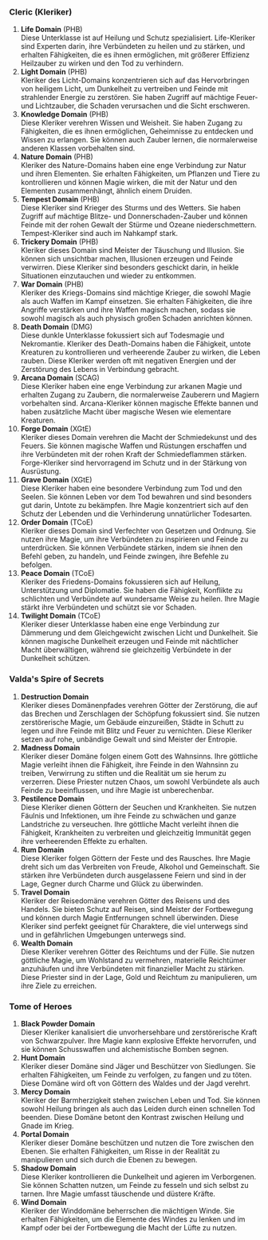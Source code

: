 
### **Cleric (Kleriker)**

1. **Life Domain** (PHB)<br/>
   Diese Unterklasse ist auf Heilung und Schutz spezialisiert. Life-Kleriker sind Experten darin, ihre Verbündeten zu heilen und zu stärken, und erhalten Fähigkeiten, die es ihnen ermöglichen, mit größerer Effizienz Heilzauber zu wirken und den Tod zu verhindern.
    <br/>
2. **Light Domain** (PHB)<br/>
   Kleriker des Licht-Domains konzentrieren sich auf das Hervorbringen von heiligem Licht, um Dunkelheit zu vertreiben und Feinde mit strahlender Energie zu zerstören. Sie haben Zugriff auf mächtige Feuer- und Lichtzauber, die Schaden verursachen und die Sicht erschweren.
    <br/>
3. **Knowledge Domain** (PHB)<br/>
   Diese Kleriker verehren Wissen und Weisheit. Sie haben Zugang zu Fähigkeiten, die es ihnen ermöglichen, Geheimnisse zu entdecken und Wissen zu erlangen. Sie können auch Zauber lernen, die normalerweise anderen Klassen vorbehalten sind.
    <br/>
4. **Nature Domain** (PHB)<br/>
   Kleriker des Nature-Domains haben eine enge Verbindung zur Natur und ihren Elementen. Sie erhalten Fähigkeiten, um Pflanzen und Tiere zu kontrollieren und können Magie wirken, die mit der Natur und den Elementen zusammenhängt, ähnlich einem Druiden.
    <br/>
5. **Tempest Domain** (PHB)<br/>
   Diese Kleriker sind Krieger des Sturms und des Wetters. Sie haben Zugriff auf mächtige Blitze- und Donnerschaden-Zauber und können Feinde mit der rohen Gewalt der Stürme und Ozeane niederschmettern. Tempest-Kleriker sind auch im Nahkampf stark.
    <br/>
6. **Trickery Domain** (PHB)<br/>
   Kleriker dieses Domain sind Meister der Täuschung und Illusion. Sie können sich unsichtbar machen, Illusionen erzeugen und Feinde verwirren. Diese Kleriker sind besonders geschickt darin, in heikle Situationen einzutauchen und wieder zu entkommen.
    <br/>
7. **War Domain** (PHB)<br/>
   Kleriker des Kriegs-Domains sind mächtige Krieger, die sowohl Magie als auch Waffen im Kampf einsetzen. Sie erhalten Fähigkeiten, die ihre Angriffe verstärken und ihre Waffen magisch machen, sodass sie sowohl magisch als auch physisch großen Schaden anrichten können.
    <br/>
8. **Death Domain** (DMG)<br/>
   Diese dunkle Unterklasse fokussiert sich auf Todesmagie und Nekromantie. Kleriker des Death-Domains haben die Fähigkeit, untote Kreaturen zu kontrollieren und verheerende Zauber zu wirken, die Leben rauben. Diese Kleriker werden oft mit negativen Energien und der Zerstörung des Lebens in Verbindung gebracht.
    <br/>
9. **Arcana Domain** (SCAG)<br/>
   Diese Kleriker haben eine enge Verbindung zur arkanen Magie und erhalten Zugang zu Zaubern, die normalerweise Zauberern und Magiern vorbehalten sind. Arcana-Kleriker können magische Effekte bannen und haben zusätzliche Macht über magische Wesen wie elementare Kreaturen.
    <br/>
10. **Forge Domain** (XGtE)<br/>
    Kleriker dieses Domain verehren die Macht der Schmiedekunst und des Feuers. Sie können magische Waffen und Rüstungen erschaffen und ihre Verbündeten mit der rohen Kraft der Schmiedeflammen stärken. Forge-Kleriker sind hervorragend im Schutz und in der Stärkung von Ausrüstung.
    <br/>
11. **Grave Domain** (XGtE)<br/>
    Diese Kleriker haben eine besondere Verbindung zum Tod und den Seelen. Sie können Leben vor dem Tod bewahren und sind besonders gut darin, Untote zu bekämpfen. Ihre Magie konzentriert sich auf den Schutz der Lebenden und die Verhinderung unnatürlicher Todesarten.
    <br/>
12. **Order Domain** (TCoE)<br/>
    Kleriker dieses Domain sind Verfechter von Gesetzen und Ordnung. Sie nutzen ihre Magie, um ihre Verbündeten zu inspirieren und Feinde zu unterdrücken. Sie können Verbündete stärken, indem sie ihnen den Befehl geben, zu handeln, und Feinde zwingen, ihre Befehle zu befolgen.
    <br/>
13. **Peace Domain** (TCoE)<br/>
    Kleriker des Friedens-Domains fokussieren sich auf Heilung, Unterstützung und Diplomatie. Sie haben die Fähigkeit, Konflikte zu schlichten und Verbündete auf wundersame Weise zu heilen. Ihre Magie stärkt ihre Verbündeten und schützt sie vor Schaden.
    <br/>
14. **Twilight Domain** (TCoE)<br/>
    Kleriker dieser Unterklasse haben eine enge Verbindung zur Dämmerung und dem Gleichgewicht zwischen Licht und Dunkelheit. Sie können magische Dunkelheit erzeugen und Feinde mit nächtlicher Macht überwältigen, während sie gleichzeitig Verbündete in der Dunkelheit schützen.
    <br/>


### **Valda's Spire of Secrets**

1. **Destruction Domain**  <br/>
    Kleriker dieses Domänenpfades verehren Götter der Zerstörung, die auf das Brechen und Zerschlagen der Schöpfung fokussiert sind. Sie nutzen zerstörerische Magie, um Gebäude einzureißen, Städte in Schutt zu legen und ihre Feinde mit Blitz und Feuer zu vernichten. Diese Kleriker setzen auf rohe, unbändige Gewalt und sind Meister der Entropie.
    <br/>
2. **Madness Domain**  <br/>
    Kleriker dieser Domäne folgen einem Gott des Wahnsinns. Ihre göttliche Magie verleiht ihnen die Fähigkeit, ihre Feinde in den Wahnsinn zu treiben, Verwirrung zu stiften und die Realität um sie herum zu verzerren. Diese Priester nutzen Chaos, um sowohl Verbündete als auch Feinde zu beeinflussen, und ihre Magie ist unberechenbar.
    <br/>
3. **Pestilence Domain**  <br/>
    Diese Kleriker dienen Göttern der Seuchen und Krankheiten. Sie nutzen Fäulnis und Infektionen, um ihre Feinde zu schwächen und ganze Landstriche zu verseuchen. Ihre göttliche Macht verleiht ihnen die Fähigkeit, Krankheiten zu verbreiten und gleichzeitig Immunität gegen ihre verheerenden Effekte zu erhalten.
    <br/>
4. **Rum Domain**  <br/>
    Diese Kleriker folgen Göttern der Feste und des Rausches. Ihre Magie dreht sich um das Verbreiten von Freude, Alkohol und Gemeinschaft. Sie stärken ihre Verbündeten durch ausgelassene Feiern und sind in der Lage, Gegner durch Charme und Glück zu überwinden.
    <br/>
5. **Travel Domain**  <br/>
    Kleriker der Reisedomäne verehren Götter des Reisens und des Handels. Sie bieten Schutz auf Reisen, sind Meister der Fortbewegung und können durch Magie Entfernungen schnell überwinden. Diese Kleriker sind perfekt geeignet für Charaktere, die viel unterwegs sind und in gefährlichen Umgebungen unterwegs sind.
    <br/>
6. **Wealth Domain**  <br/>
    Diese Kleriker verehren Götter des Reichtums und der Fülle. Sie nutzen göttliche Magie, um Wohlstand zu vermehren, materielle Reichtümer anzuhäufen und ihre Verbündeten mit finanzieller Macht zu stärken. Diese Priester sind in der Lage, Gold und Reichtum zu manipulieren, um ihre Ziele zu erreichen.


### **Tome of Heroes**

1. **Black Powder Domain**<br/>
    Dieser Kleriker kanalisiert die unvorhersehbare und zerstörerische Kraft von Schwarzpulver. Ihre Magie kann explosive Effekte hervorrufen, und sie können Schusswaffen und alchemistische Bomben segnen.
    <br/>
2. **Hunt Domain**<br/>
    Kleriker dieser Domäne sind Jäger und Beschützer von Siedlungen. Sie erhalten Fähigkeiten, um Feinde zu verfolgen, zu fangen und zu töten. Diese Domäne wird oft von Göttern des Waldes und der Jagd verehrt.
    <br/>
3. **Mercy Domain**<br/>
    Kleriker der Barmherzigkeit stehen zwischen Leben und Tod. Sie können sowohl Heilung bringen als auch das Leiden durch einen schnellen Tod beenden. Diese Domäne betont den Kontrast zwischen Heilung und Gnade im Krieg.
    <br/>
4. **Portal Domain**<br/>
    Kleriker dieser Domäne beschützen und nutzen die Tore zwischen den Ebenen. Sie erhalten Fähigkeiten, um Risse in der Realität zu manipulieren und sich durch die Ebenen zu bewegen.
    <br/>
5. **Shadow Domain**<br/>
    Diese Kleriker kontrollieren die Dunkelheit und agieren im Verborgenen. Sie können Schatten nutzen, um Feinde zu fesseln und sich selbst zu tarnen. Ihre Magie umfasst täuschende und düstere Kräfte.
    <br/>
6. **Wind Domain**<br/>
    Kleriker der Winddomäne beherrschen die mächtigen Winde. Sie erhalten Fähigkeiten, um die Elemente des Windes zu lenken und im Kampf oder bei der Fortbewegung die Macht der Lüfte zu nutzen.